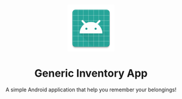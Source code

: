 <div align="center">

<img width="128" height="128" src="./app/src/main/res/mipmap-xxxhdpi/ic_launcher.png">

# Generic Inventory App

<p>A simple Android application that help you remember your belongings!</p>
</div>